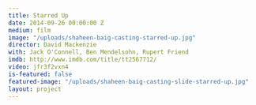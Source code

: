 ```yaml
---
title: Starred Up
date: 2014-09-26 00:00:00 Z
medium: film
image: "/uploads/shaheen-baig-casting-starred-up.jpg"
director: David Mackenzie
with: Jack O'Connell, Ben Mendelsohn, Rupert Friend
imdb: http://www.imdb.com/title/tt2567712/
video: jfr3f2vxn4
is-featured: false
featured-image: "/uploads/shaheen-baig-casting-slide-starred-up.jpg"
layout: project
---
```


